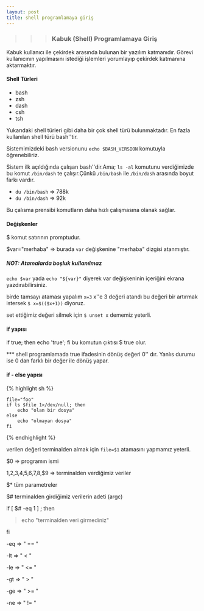 ```yaml
---
layout: post
title: shell programlamaya giriş
---
```


>>> ### Kabuk (Shell) Programlamaya Giriş

Kabuk kullanıcı ile çekirdek arasında bulunan bir yazılım katmanıdır. Görevi 
kullanıcının yapılmasını istediği işlemleri yorumlayıp çekirdek katmanına aktarmaktır.

#### Shell Türleri
* bash
* zsh
* dash
* csh
* tsh

Yukarıdaki shell türleri gibi daha bir çok shell türü bulunmaktadır. En fazla kullanılan shell türü bash''tir.


Sistemimizdeki bash versionunu `echo $BASH_VERSION` komutuyla öğrenebiliriz.

Sistem ilk açıldığında çalışan bash''dir.Ama;
`ls -al` komutunu verdiğimizde bu komut `/bin/dash` te çalışır.Çünkü `/bin/bash` ile `/bin/dash` arasında boyut farkı vardır.

* `du /bin/bash` => 788k
* `du /bin/dash` => 92k 

Bu çalısma prensibi komutların daha hızlı çalışmasına olanak sağlar.

#### Değişkenler

$ komut satırının promptudur.

$var="merhaba" => burada `var` değişkenine "merhaba" dizgisi atanmıştır.

##### NOT: Atamalarda boşluk kullanılmaz

`echo $var` yada `echo "${var}"` diyerek var değişkeninin içeriğini ekrana yazdırabilirsiniz.

birde tamsayı ataması yapalım `x=3` x''e 3 değeri atandı bu değeri bir artırmak istersek `$ x=$(($x+1))` diyoruz.

set ettiğimiz değeri silmek için `$ unset x` dememiz yeterli.

#### if yapısı



if true; then echo 'true'; fi
bu komutun çıktısı $ true olur.

*** shell programlamada true
 ifadesinin dönüş değeri 0'' dır. Yanlıs durumu ise 0 dan farklı bir değer ile dönüş yapar.

#### if - else yapısı


{% highlight sh %}

	file="foo"
	if ls $file 1>/dev/null; then
		echo "olan bir dosya"
	else
		echo "olmayan dosya"
	fi

{% endhighlight %}

 verilen değeri terminalden almak için `file=$1` atamasını yapmamız yeterli.


 $0  => programın ismi

  $1,$2,$3,$4,$5,$6,$7,$8,$9   => terminalden verdiğimiz veriler

 $*  tüm parametreler

$# terminalden girdiğimiz verilerin adeti (argc)


if [ $# -eq 1 ] ; then

> echo "terminalden veri girmediniz" 

fi

-eq => " == "

-lt => " < "

-le => " <= "

-gt => " > "

-ge => " >= "

-ne => " != "

